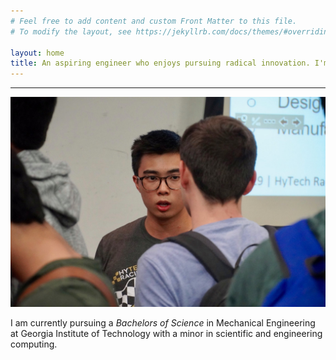 ```yaml
---
# Feel free to add content and custom Front Matter to this file.
# To modify the layout, see https://jekyllrb.com/docs/themes/#overriding-theme-defaults

layout: home
title: An aspiring engineer who enjoys pursuing radical innovation. I'm willing to take risks others won't.
---
```

---
![Deez nuts69](/assets/photo69.JPG)

I am currently pursuing a *Bachelors of Science* in Mechanical Engineering at Georgia Institute of Technology with a minor in scientific and engineering computing.
